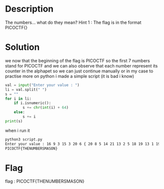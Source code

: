 # Description

The numbers... what do they mean?
Hint 1 : The flag is in the format PICOCTF{}

# Solution

we now that the beginning of the flag is PICOCTF so the first 7 numbers stand for PICOCTF and we can also observe that each number represent its counter in the alphapet so we can just continue manually or in my case to practise more on python i made a simple script (it is bad i know)

```python
val = input("Enter your value : ")
li = val.split(" ")
s = ""
for i in li:
    if i.isnumeric():
        s += chr(int(i) + 64)
    else:
        s += i
print(s)
```

when i run it

```bash
python3 script.py
Enter your value : 16 9 3 15 3 20 6 { 20 8 5 14 21 13 2 5 18 19 13 1 19 15 14 }
PICOCTF{THENUMBERSMASON}
```

# Flag

flag : PICOCTF{THENUMBERSMASON}
